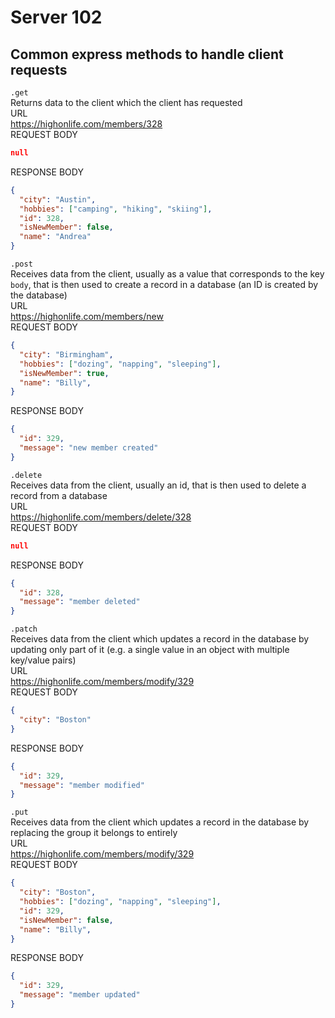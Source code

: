 # Server 102
## Common express methods to handle client requests

`.get`  
Returns data to the client which the client has requested  
URL  
https://highonlife.com/members/328  
REQUEST BODY
```json
null
```
RESPONSE BODY
```json
{
  "city": "Austin",
  "hobbies": ["camping", "hiking", "skiing"],
  "id": 328,
  "isNewMember": false,
  "name": "Andrea"
}
```

`.post`  
Receives data from the client, usually as a value that corresponds to the key `body`, that is then used to create a record in a database (an ID is created by the database)  
URL  
https://highonlife.com/members/new  
REQUEST BODY
```json
{
  "city": "Birmingham",
  "hobbies": ["dozing", "napping", "sleeping"],
  "isNewMember": true,
  "name": "Billy",
}
```
RESPONSE BODY
```json
{
  "id": 329,
  "message": "new member created"
}
```

`.delete`  
Receives data from the client, usually an id, that is then used to delete a record from a database  
URL  
https://highonlife.com/members/delete/328  
REQUEST BODY
```json
null
```
RESPONSE BODY
```json
{
  "id": 328,
  "message": "member deleted"
}
```

`.patch`  
Receives data from the client which updates a record in the database by updating only part of it (e.g. a single value in an object with multiple key/value pairs)  
URL  
https://highonlife.com/members/modify/329  
REQUEST BODY
```json
{
  "city": "Boston"
}
```
RESPONSE BODY
```json
{
  "id": 329,
  "message": "member modified"
}
```

`.put`  
Receives data from the client which updates a record in the database by replacing the group it belongs to entirely  
URL  
https://highonlife.com/members/modify/329  
REQUEST BODY
```json
{
  "city": "Boston",
  "hobbies": ["dozing", "napping", "sleeping"],
  "id": 329,
  "isNewMember": false,
  "name": "Billy",
}
```
RESPONSE BODY
```json
{
  "id": 329,
  "message": "member updated"
}
```
